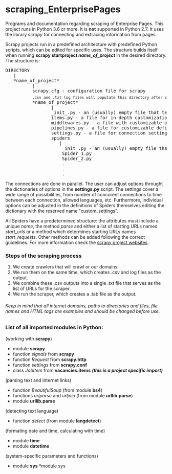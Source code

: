 # scraping_EnterprisePages
Programs and documentation regarding scraping of Enterprise Pages. This project runs in Python 3.6 or more. It is **not** supported in Python 2.7. It uses the library *scrapy* for connecting and extracing information from pages.

Scrapy projects run in a predefined architecture with predefined Python scripts, which can be edited for specific uses. The structure builds
itself when running **scrapy startproject *name_of_project*** in the desired directory. The structure is:
<pre>
DIRECTORY
   |
   *name_of_project*
          |
          scrapy.cfg - configuration file for scrapy
          <sub>.csv and .txt log files will populate this directory after crawling domains</sub>
          *name_of_project*
                 |
                 _init_.py - an (usually) empty file that tells Python that this is a module
                 items.py - a file for in-depth customization of scraped items
                 middlewares.py - a file with customizable options and methods for each Spider
                 pipelines.py - a file for customizable definitions of pipelines
                 settings.py - a file for connection settings for scrapy
                 spiders
                    |
                     _init_.py - an (usually) empty file that tells Python that this is a module
                     Spider_1.py
                     Spider_2.py
                     .
                     .
                     .
</pre>

The connections are done in parallel. The user can adjust options throught the dictionaries of options in the **settings.py** script. The
settings cover a wide range of possibilities, from number of concurent connections to time between each connection, allowed languages, etc.
Furthermore, individual options can be adjusted in the definitions of Spiders themselves editing the dictionary with the reserved name
"custom_settings".

All Spiders have a predetermined structure:
the attributes must include a unique *name*, the method *parse* and either a list of starting URLs named *start_urls* or a method which determines
starting URLs names *start_requests*. Other methods can be added following the correct guidelines. For more information check the 
[scrapy project websites](https://doc.scrapy.org/en/latest/).

### Steps of the scraping process
1. We create crawlers that will crawl or our domains. 
2. We run them on the same time, which creates .csv and log files as the output. 
3. We combine these .csv outputs into a single .txt file that serves as the list of URLs for the scraper.
4. We run the scraper, which creates a .tab file as the output.

###### *Keep in mind that all internet domains, paths to directories and files, file names and HTML tags are examples and should be changed before use.*

### List of all imported modules in Python:

(working with **scrapy**)
* module **scrapy**
* function *signals* from **scrapy**
* function *Request* from **scrapy.http**
* function *settings* from **scrapy.conf**
* class *JobItem* from **vacancies.items** ***(this is a project specific import)***

(parsing text and internet links)
* function *BeautifulSoup* (from module **bs4**)
* functions *urlparse* and *urljoin* (from module **urllib.parse**)
* module **urllib.parse**

(detecting text language)
* function *detect* (from module **langdetect**)

(formating date and time, calculating with time)
* module **time**
* module **datetime**

(system-specific parameters and functions)
* module **sys**
*module sys
